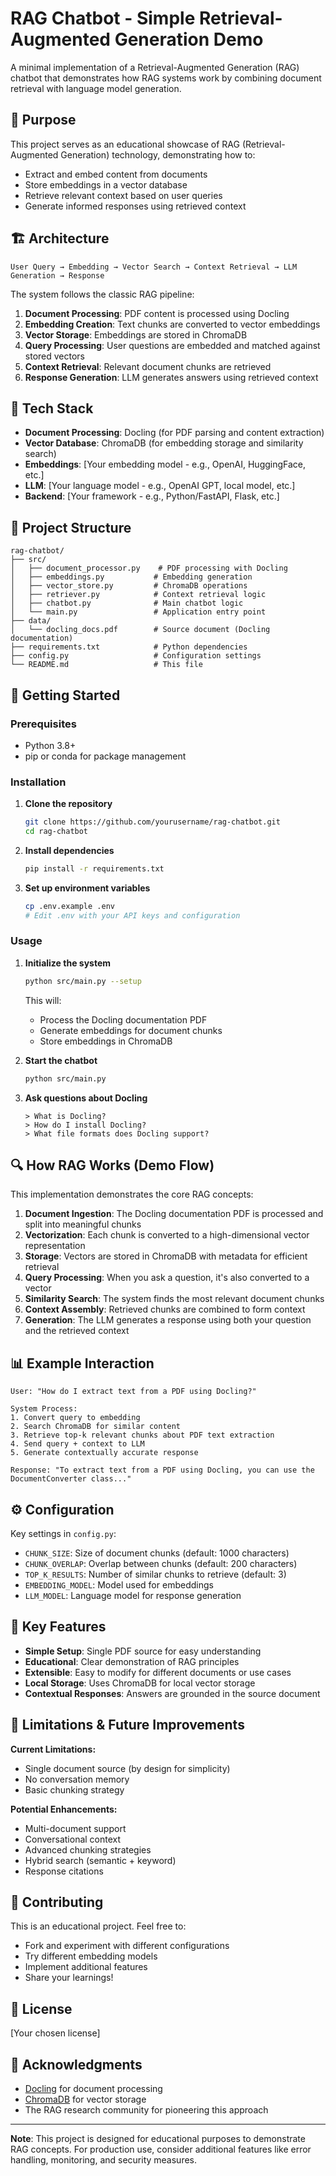 # RAG Chatbot - Simple Retrieval-Augmented Generation Demo

A minimal implementation of a Retrieval-Augmented Generation (RAG) chatbot that demonstrates how RAG systems work by combining document retrieval with language model generation.

## 🎯 Purpose

This project serves as an educational showcase of RAG (Retrieval-Augmented Generation) technology, demonstrating how to:
- Extract and embed content from documents
- Store embeddings in a vector database
- Retrieve relevant context based on user queries
- Generate informed responses using retrieved context

## 🏗️ Architecture

```
User Query → Embedding → Vector Search → Context Retrieval → LLM Generation → Response
```

The system follows the classic RAG pipeline:
1. **Document Processing**: PDF content is processed using Docling
2. **Embedding Creation**: Text chunks are converted to vector embeddings
3. **Vector Storage**: Embeddings are stored in ChromaDB
4. **Query Processing**: User questions are embedded and matched against stored vectors
5. **Context Retrieval**: Relevant document chunks are retrieved
6. **Response Generation**: LLM generates answers using retrieved context

## 🔧 Tech Stack

- **Document Processing**: Docling (for PDF parsing and content extraction)
- **Vector Database**: ChromaDB (for embedding storage and similarity search)
- **Embeddings**: [Your embedding model - e.g., OpenAI, HuggingFace, etc.]
- **LLM**: [Your language model - e.g., OpenAI GPT, local model, etc.]
- **Backend**: [Your framework - e.g., Python/FastAPI, Flask, etc.]

## 📁 Project Structure

```
rag-chatbot/
├── src/
│   ├── document_processor.py    # PDF processing with Docling
│   ├── embeddings.py           # Embedding generation
│   ├── vector_store.py         # ChromaDB operations
│   ├── retriever.py            # Context retrieval logic
│   ├── chatbot.py              # Main chatbot logic
│   └── main.py                 # Application entry point
├── data/
│   └── docling_docs.pdf        # Source document (Docling documentation)
├── requirements.txt            # Python dependencies
├── config.py                   # Configuration settings
└── README.md                   # This file
```

## 🚀 Getting Started

### Prerequisites

- Python 3.8+
- pip or conda for package management

### Installation

1. **Clone the repository**
   ```bash
   git clone https://github.com/yourusername/rag-chatbot.git
   cd rag-chatbot
   ```

2. **Install dependencies**
   ```bash
   pip install -r requirements.txt
   ```

3. **Set up environment variables**
   ```bash
   cp .env.example .env
   # Edit .env with your API keys and configuration
   ```

### Usage

1. **Initialize the system**
   ```bash
   python src/main.py --setup
   ```
   This will:
   - Process the Docling documentation PDF
   - Generate embeddings for document chunks
   - Store embeddings in ChromaDB

2. **Start the chatbot**
   ```bash
   python src/main.py
   ```

3. **Ask questions about Docling**
   ```
   > What is Docling?
   > How do I install Docling?
   > What file formats does Docling support?
   ```

## 🔍 How RAG Works (Demo Flow)

This implementation demonstrates the core RAG concepts:

1. **Document Ingestion**: The Docling documentation PDF is processed and split into meaningful chunks
2. **Vectorization**: Each chunk is converted to a high-dimensional vector representation
3. **Storage**: Vectors are stored in ChromaDB with metadata for efficient retrieval
4. **Query Processing**: When you ask a question, it's also converted to a vector
5. **Similarity Search**: The system finds the most relevant document chunks
6. **Context Assembly**: Retrieved chunks are combined to form context
7. **Generation**: The LLM generates a response using both your question and the retrieved context

## 📊 Example Interaction

```
User: "How do I extract text from a PDF using Docling?"

System Process:
1. Convert query to embedding
2. Search ChromaDB for similar content
3. Retrieve top-k relevant chunks about PDF text extraction
4. Send query + context to LLM
5. Generate contextually accurate response

Response: "To extract text from a PDF using Docling, you can use the DocumentConverter class..."
```

## ⚙️ Configuration

Key settings in `config.py`:

- `CHUNK_SIZE`: Size of document chunks (default: 1000 characters)
- `CHUNK_OVERLAP`: Overlap between chunks (default: 200 characters)
- `TOP_K_RESULTS`: Number of similar chunks to retrieve (default: 3)
- `EMBEDDING_MODEL`: Model used for embeddings
- `LLM_MODEL`: Language model for response generation

## 🎯 Key Features

- **Simple Setup**: Single PDF source for easy understanding
- **Educational**: Clear demonstration of RAG principles
- **Extensible**: Easy to modify for different documents or use cases
- **Local Storage**: Uses ChromaDB for local vector storage
- **Contextual Responses**: Answers are grounded in the source document

## 🔄 Limitations & Future Improvements

**Current Limitations:**
- Single document source (by design for simplicity)
- No conversation memory
- Basic chunking strategy

**Potential Enhancements:**
- Multi-document support
- Conversational context
- Advanced chunking strategies
- Hybrid search (semantic + keyword)
- Response citations

## 🤝 Contributing

This is an educational project. Feel free to:
- Fork and experiment with different configurations
- Try different embedding models
- Implement additional features
- Share your learnings!

## 📝 License

[Your chosen license]

## 🙏 Acknowledgments

- [Docling](https://github.com/DS4SD/docling) for document processing
- [ChromaDB](https://www.trychroma.com/) for vector storage
- The RAG research community for pioneering this approach

---

**Note**: This project is designed for educational purposes to demonstrate RAG concepts. For production use, consider additional features like error handling, monitoring, and security measures.
